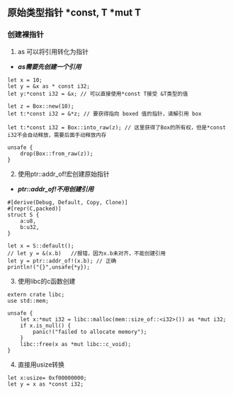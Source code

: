 ## 原始类型指针 *const, T *mut T
### 创建裸指针
1. as 可以将引用转化为指针
- ***as需要先创建一个引用***
```
let x = 10;
let y = &x as * const i32;
let y:*const i32 = &x; // 可以直接使用*const T接受 &T类型的值

let z = Box::new(10);
let t:*const i32 = &*z; // 要获得指向 boxed 值的指针，请解引用 box

let t:*const i32 = Box::into_raw(z); // 这里获得了Box的所有权，但是*const i32不会自动释放，需要后面手动释放内存

unsafe {
    drop(Box::from_raw(z));
}
```

2. 使用ptr::addr_of!宏创建原始指针
- ***ptr::addr_of!不用创建引用***
```
#[derive(Debug, Default, Copy, Clone)]
#[repr(C,packed)]
struct S {
    a:u8,
    b:u32,
}

let x = S::default();
// let y = &(x.b)   //报错，因为x.b未对齐，不能创建引用
let y = ptr::addr_of!(x.b); // 正确
println!("{}",unsafe{*y});
```

3. 使用libc的c函数创建
```
extern crate libc;
use std::mem;

unsafe {
    let x:*mut i32 = libc::malloc(mem::size_of::<i32>()) as *mut i32;
    if x.is_null() {
        panic!("failed to allocate memory");
    }
    libc::free(x as *mut libc::c_void);
}

```

4. 直接用usize转换
```
let x:usize= 0xf00000000;
let y = x as *const i32;

```
